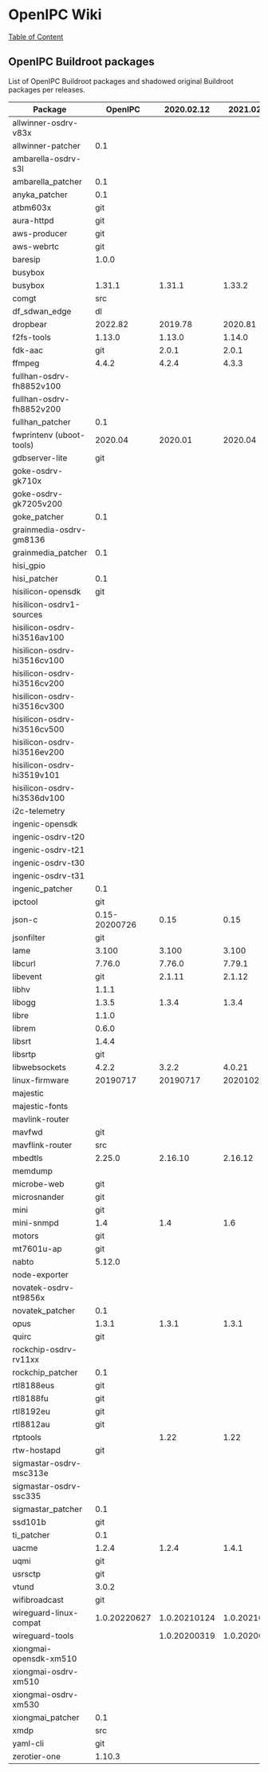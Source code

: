 # OpenIPC Wiki
[Table of Content](../index.md)

## OpenIPC Buildroot packages

List of OpenIPC Buildroot packages and shadowed original Buildroot packages per releases.

| Package                     | OpenIPC       | 2020.02.12   | 2021.02.12   | 2022.08      | 2023.02      | HEAD         |
|-----------------------------|---------------|--------------|--------------|--------------|--------------|--------------|
| allwinner-osdrv-v83x        |               |              |              |              |              |              |
| allwinner-patcher           | 0.1           |              |              |              |              |              |
| ambarella-osdrv-s3l         |               |              |              |              |              |              |
| ambarella_patcher           | 0.1           |              |              |              |              |              |
| anyka_patcher               | 0.1           |              |              |              |              |              |
| atbm603x                    | git           |              |              |              |              |              |
| aura-httpd                  | git           |              |              |              |              |              |
| aws-producer                | git           |              |              |              |              |              |
| aws-webrtc                  | git           |              |              |              |              |              |
| baresip                     | 1.0.0         |              |              |              |              |              |
| busybox                     |               |              |              |              |              |              |
| busybox                     | 1.31.1        | 1.31.1       | 1.33.2       | 1.35.0       | 1.36.0       | 1.36.0       |
| comgt                       | src           |              |              |              |              |              |
| df_sdwan_edge               | dl            |              |              |              |              |              |
| dropbear                    | 2022.82       | 2019.78      | 2020.81      | 2022.82      | 2022.83      | 2022.83      |
| f2fs-tools                  | 1.13.0        | 1.13.0       | 1.14.0       | 1.15.0       | 1.15.0       | 1.15.0       |
| fdk-aac                     | git           | 2.0.1        | 2.0.1        | 2.0.2        | 2.0.2        | 2.0.2        |
| ffmpeg                      | 4.4.2         | 4.2.4        | 4.3.3        | 4.4.2        | 4.4.3        | 4.4.3        |
| fullhan-osdrv-fh8852v100    |               |              |              |              |              |              |
| fullhan-osdrv-fh8852v200    |               |              |              |              |              |              |
| fullhan_patcher             | 0.1           |              |              |              |              |              |
| fwprintenv (uboot-tools)    | 2020.04       | 2020.01      | 2020.04      | 2021.07      | 2021.07      | 2021.07      |
| gdbserver-lite              | git           |              |              |              |              |              |
| goke-osdrv-gk710x           |               |              |              |              |              |              |
| goke-osdrv-gk7205v200       |               |              |              |              |              |              |
| goke_patcher                | 0.1           |              |              |              |              |              |
| grainmedia-osdrv-gm8136     |               |              |              |              |              |              |
| grainmedia_patcher          | 0.1           |              |              |              |              |              |
| hisi_gpio                   |               |              |              |              |              |              |
| hisi_patcher                | 0.1           |              |              |              |              |              |
| hisilicon-opensdk           | git           |              |              |              |              |              |
| hisilicon-osdrv1-sources    |               |              |              |              |              |              |
| hisilicon-osdrv-hi3516av100 |               |              |              |              |              |              |
| hisilicon-osdrv-hi3516cv100 |               |              |              |              |              |              |
| hisilicon-osdrv-hi3516cv200 |               |              |              |              |              |              |
| hisilicon-osdrv-hi3516cv300 |               |              |              |              |              |              |
| hisilicon-osdrv-hi3516cv500 |               |              |              |              |              |              |
| hisilicon-osdrv-hi3516ev200 |               |              |              |              |              |              |
| hisilicon-osdrv-hi3519v101  |               |              |              |              |              |              |
| hisilicon-osdrv-hi3536dv100 |               |              |              |              |              |              |
| i2c-telemetry               |               |              |              |              |              |              |
| ingenic-opensdk             |               |              |              |              |              |              |
| ingenic-osdrv-t20           |               |              |              |              |              |              |
| ingenic-osdrv-t21           |               |              |              |              |              |              |
| ingenic-osdrv-t30           |               |              |              |              |              |              |
| ingenic-osdrv-t31           |               |              |              |              |              |              |
| ingenic_patcher             | 0.1           |              |              |              |              |              |
| ipctool                     | git           |              |              |              |              |              |
| json-c                      | 0.15-20200726 | 0.15         | 0.15         | 0.16         | 0.16         | 0.16         |
| jsonfilter                  | git           |              |              |              |              |              |
| lame                        | 3.100         | 3.100        | 3.100        | 3.100        | 3.100        | 3.100        |
| libcurl                     | 7.76.0        | 7.76.0       | 7.79.1       | 7.84.0       | 7.88.1       | 7.88.1       |
| libevent                    | git           | 2.1.11       | 2.1.12       | 2.1.12       | 2.1.12       | 2.1.12       |
| libhv                       | 1.1.1         |              |              |              |              |              |
| libogg                      | 1.3.5         | 1.3.4        | 1.3.4        | 1.3.5        | 1.3.5        | 1.3.5        |
| libre                       | 1.1.0         |              |              |              |              |              |
| librem                      | 0.6.0         |              |              |              |              |              |
| libsrt                      | 1.4.4         |              |              |              |              |              |
| libsrtp                     | git           |              |              |              | 2.4.2        | 2.4.2        |
| libwebsockets               | 4.2.2         | 3.2.2        | 4.0.21       | 4.3.2        | 4.3.2        | 4.3.2        |
| linux-firmware              | 20190717      | 20190717     | 20201022     | 20220310     | 20221214     | 20221214     |
| majestic                    |               |              |              |              |              |              |
| majestic-fonts              |               |              |              |              |              |              |
| mavlink-router              |               |              |              |              |              |              |
| mavfwd                      | git           |              |              |              |              |              |
| mavflink-router             | src           |              |              |              |              |              |
| mbedtls                     | 2.25.0        | 2.16.10      | 2.16.12      | 2.28.1       | 2.28.2       | 2.28.2       |
| memdump                     |               |              |              |              |              |              |
| microbe-web                 | git           |              |              |              |              |              |
| microsnander                | git           |              |              |              |              |              |
| mini                        | git           |              |              |              |              |              |
| mini-snmpd                  | 1.4           | 1.4          | 1.6          | 1.6          | 1.6          | 1.6          |
| motors                      | git           |              |              |              |              |              |
| mt7601u-ap                  | git           |              |              |              |              |              |
| nabto                       | 5.12.0        |              |              |              |              |              |
| node-exporter               |               |              |              |              |              |              |
| novatek-osdrv-nt9856x       |               |              |              |              |              |              |
| novatek_patcher             | 0.1           |              |              |              |              |              |
| opus                        | 1.3.1         | 1.3.1        | 1.3.1        | 1.3.1        | 1.3.1        | 1.3.1        |
| quirc                       | git           |              |              |              |              |              |
| rockchip-osdrv-rv11xx       |               |              |              |              |              |              |
| rockchip_patcher            | 0.1           |              |              |              |              |              |
| rtl8188eus                  | git           |              |              |              |              |              |
| rtl8188fu                   | git           |              |              |              |              |              |
| rtl8192eu                   | git           |              |              |              |              |              |
| rtl8812au                   | git           |              |              |              |              |              |
| rtptools                    |               | 1.22         | 1.22         | 1.22         | 1.22         | 1.22         |
| rtw-hostapd                 | git           |              |              |              |              |              |
| sigmastar-osdrv-msc313e     |               |              |              |              |              |              |
| sigmastar-osdrv-ssc335      |               |              |              |              |              |              |
| sigmastar_patcher           | 0.1           |              |              |              |              |              |
| ssd101b                     | git           |              |              |              |              |              |
| ti_patcher                  | 0.1           |              |              |              |              |              |
| uacme                       | 1.2.4         | 1.2.4        | 1.4.1        | 1.7.1        | 1.7.4        | 1.7.4        |
| uqmi                        | git           |              |              |              |              |              |
| usrsctp                     | git           |              |              |              |              |              |
| vtund                       | 3.0.2         |              |              |              |              |              |
| wifibroadcast               | git           |              |              |              |              |              |
| wireguard-linux-compat      | 1.0.20220627  | 1.0.20210124 | 1.0.20210606 | 1.0.20211208 | 1.0.20220627 | 1.0.20220627 |
| wireguard-tools             |               | 1.0.20200319 | 1.0.20200827 | 1.0.20210914 | 1.0.20210914 | 1.0.20210914 |
| xiongmai-opensdk-xm510      |               |              |              |              |              |              |
| xiongmai-osdrv-xm510        |               |              |              |              |              |              |
| xiongmai-osdrv-xm530        |               |              |              |              |              |              |
| xiongmai_patcher            | 0.1           |              |              |              |              |              |
| xmdp                        | src           |              |              |              |              |              |
| yaml-cli                    | git           |              |              |              |              |              |
| zerotier-one                | 1.10.3        |              |              |              |              |              |
